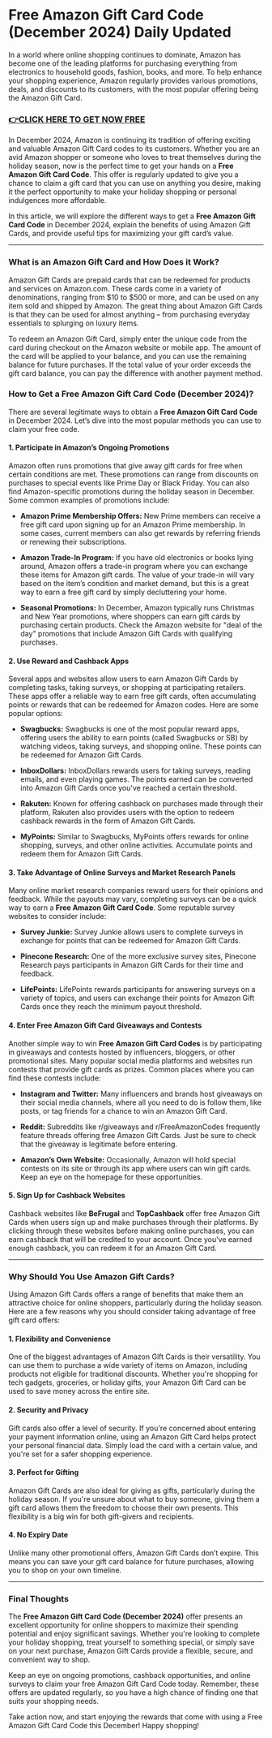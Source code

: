 # Free Amazon Gift Card Code (December 2024) Daily Updated

In a world where online shopping continues to dominate, Amazon has become one of the leading platforms for purchasing everything from electronics to household goods, fashion, books, and more. To help enhance your shopping experience, Amazon regularly provides various promotions, deals, and discounts to its customers, with the most popular offering being the Amazon Gift Card.

### [👉CLICK HERE TO GET NOW FREE](https://freeforyou.xyz/amazon/go/codes/)

In December 2024, Amazon is continuing its tradition of offering exciting and valuable Amazon Gift Card codes to its customers. Whether you are an avid Amazon shopper or someone who loves to treat themselves during the holiday season, now is the perfect time to get your hands on a **Free Amazon Gift Card Code**. This offer is regularly updated to give you a chance to claim a gift card that you can use on anything you desire, making it the perfect opportunity to make your holiday shopping or personal indulgences more affordable.

In this article, we will explore the different ways to get a **Free Amazon Gift Card Code** in December 2024, explain the benefits of using Amazon Gift Cards, and provide useful tips for maximizing your gift card’s value.

---

### **What is an Amazon Gift Card and How Does it Work?**

Amazon Gift Cards are prepaid cards that can be redeemed for products and services on Amazon.com. These cards come in a variety of denominations, ranging from $10 to $500 or more, and can be used on any item sold and shipped by Amazon. The great thing about Amazon Gift Cards is that they can be used for almost anything – from purchasing everyday essentials to splurging on luxury items.

To redeem an Amazon Gift Card, simply enter the unique code from the card during checkout on the Amazon website or mobile app. The amount of the card will be applied to your balance, and you can use the remaining balance for future purchases. If the total value of your order exceeds the gift card balance, you can pay the difference with another payment method.

### **How to Get a Free Amazon Gift Card Code (December 2024)?**

There are several legitimate ways to obtain a **Free Amazon Gift Card Code** in December 2024. Let’s dive into the most popular methods you can use to claim your free code.

#### **1. Participate in Amazon’s Ongoing Promotions**

Amazon often runs promotions that give away gift cards for free when certain conditions are met. These promotions can range from discounts on purchases to special events like Prime Day or Black Friday. You can also find Amazon-specific promotions during the holiday season in December. Some common examples of promotions include:

- **Amazon Prime Membership Offers:** New Prime members can receive a free gift card upon signing up for an Amazon Prime membership. In some cases, current members can also get rewards by referring friends or renewing their subscriptions.
  
- **Amazon Trade-In Program:** If you have old electronics or books lying around, Amazon offers a trade-in program where you can exchange these items for Amazon gift cards. The value of your trade-in will vary based on the item’s condition and market demand, but this is a great way to earn a free gift card by simply decluttering your home.

- **Seasonal Promotions:** In December, Amazon typically runs Christmas and New Year promotions, where shoppers can earn gift cards by purchasing certain products. Check the Amazon website for "deal of the day" promotions that include Amazon Gift Cards with qualifying purchases.

#### **2. Use Reward and Cashback Apps**

Several apps and websites allow users to earn Amazon Gift Cards by completing tasks, taking surveys, or shopping at participating retailers. These apps offer a reliable way to earn free gift cards, often accumulating points or rewards that can be redeemed for Amazon codes. Here are some popular options:

- **Swagbucks:** Swagbucks is one of the most popular reward apps, offering users the ability to earn points (called Swagbucks or SB) by watching videos, taking surveys, and shopping online. These points can be redeemed for Amazon Gift Cards.
  
- **InboxDollars:** InboxDollars rewards users for taking surveys, reading emails, and even playing games. The points earned can be converted into Amazon Gift Cards once you've reached a certain threshold.

- **Rakuten:** Known for offering cashback on purchases made through their platform, Rakuten also provides users with the option to redeem cashback rewards in the form of Amazon Gift Cards. 

- **MyPoints:** Similar to Swagbucks, MyPoints offers rewards for online shopping, surveys, and other online activities. Accumulate points and redeem them for Amazon Gift Cards.

#### **3. Take Advantage of Online Surveys and Market Research Panels**

Many online market research companies reward users for their opinions and feedback. While the payouts may vary, completing surveys can be a quick way to earn a **Free Amazon Gift Card Code**. Some reputable survey websites to consider include:

- **Survey Junkie:** Survey Junkie allows users to complete surveys in exchange for points that can be redeemed for Amazon Gift Cards.

- **Pinecone Research:** One of the more exclusive survey sites, Pinecone Research pays participants in Amazon Gift Cards for their time and feedback.

- **LifePoints:** LifePoints rewards participants for answering surveys on a variety of topics, and users can exchange their points for Amazon Gift Cards once they reach the minimum payout threshold.

#### **4. Enter Free Amazon Gift Card Giveaways and Contests**

Another simple way to win **Free Amazon Gift Card Codes** is by participating in giveaways and contests hosted by influencers, bloggers, or other promotional sites. Many popular social media platforms and websites run contests that provide gift cards as prizes. Common places where you can find these contests include:

- **Instagram and Twitter:** Many influencers and brands host giveaways on their social media channels, where all you need to do is follow them, like posts, or tag friends for a chance to win an Amazon Gift Card.
  
- **Reddit:** Subreddits like r/giveaways and r/FreeAmazonCodes frequently feature threads offering free Amazon Gift Cards. Just be sure to check that the giveaway is legitimate before entering.

- **Amazon’s Own Website:** Occasionally, Amazon will hold special contests on its site or through its app where users can win gift cards. Keep an eye on the homepage for these opportunities.

#### **5. Sign Up for Cashback Websites**

Cashback websites like **BeFrugal** and **TopCashback** offer free Amazon Gift Cards when users sign up and make purchases through their platforms. By clicking through these websites before making online purchases, you can earn cashback that will be credited to your account. Once you've earned enough cashback, you can redeem it for an Amazon Gift Card.

---

### **Why Should You Use Amazon Gift Cards?**

Using Amazon Gift Cards offers a range of benefits that make them an attractive choice for online shoppers, particularly during the holiday season. Here are a few reasons why you should consider taking advantage of free gift card offers:

#### **1. Flexibility and Convenience**

One of the biggest advantages of Amazon Gift Cards is their versatility. You can use them to purchase a wide variety of items on Amazon, including products not eligible for traditional discounts. Whether you're shopping for tech gadgets, groceries, or holiday gifts, your Amazon Gift Card can be used to save money across the entire site.

#### **2. Security and Privacy**

Gift cards also offer a level of security. If you're concerned about entering your payment information online, using an Amazon Gift Card helps protect your personal financial data. Simply load the card with a certain value, and you're set for a safer shopping experience.

#### **3. Perfect for Gifting**

Amazon Gift Cards are also ideal for giving as gifts, particularly during the holiday season. If you're unsure about what to buy someone, giving them a gift card allows them the freedom to choose their own presents. This flexibility is a big win for both gift-givers and recipients.

#### **4. No Expiry Date**

Unlike many other promotional offers, Amazon Gift Cards don’t expire. This means you can save your gift card balance for future purchases, allowing you to shop on your own timeline.

---

### **Final Thoughts**

The **Free Amazon Gift Card Code (December 2024)** offer presents an excellent opportunity for online shoppers to maximize their spending potential and enjoy significant savings. Whether you're looking to complete your holiday shopping, treat yourself to something special, or simply save on your next purchase, Amazon Gift Cards provide a flexible, secure, and convenient way to shop.

Keep an eye on ongoing promotions, cashback opportunities, and online surveys to claim your free Amazon Gift Card Code today. Remember, these offers are updated regularly, so you have a high chance of finding one that suits your shopping needs.

Take action now, and start enjoying the rewards that come with using a Free Amazon Gift Card Code this December! Happy shopping!
